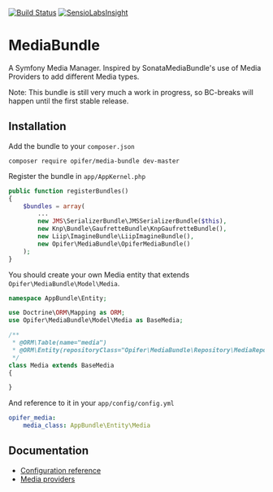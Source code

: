 [![Build Status](https://travis-ci.org/Opifer/MediaBundle.svg)](https://travis-ci.org/Opifer/MediaBundle)
[![SensioLabsInsight](https://insight.sensiolabs.com/projects/7bab65ce-147b-4148-90b2-81ea8454ebf0/mini.png)](https://insight.sensiolabs.com/projects/7bab65ce-147b-4148-90b2-81ea8454ebf0)

MediaBundle
===========

A Symfony Media Manager.
Inspired by SonataMediaBundle's use of Media Providers to add different Media types. 

Note: This bundle is still very much a work in progress, so BC-breaks will happen until the first stable release.

Installation
------------

Add the bundle to your `composer.json`

    composer require opifer/media-bundle dev-master

Register the bundle in `app/AppKernel.php`

```php
public function registerBundles()
{
    $bundles = array(
        ...
        new JMS\SerializerBundle\JMSSerializerBundle($this),
        new Knp\Bundle\GaufretteBundle\KnpGaufretteBundle(),
        new Liip\ImagineBundle\LiipImagineBundle(),
        new Opifer\MediaBundle\OpiferMediaBundle()
    );
}
```

You should create your own Media entity that extends `Opifer\MediaBundle\Model\Media`.

```php
namespace AppBundle\Entity;

use Doctrine\ORM\Mapping as ORM;
use Opifer\MediaBundle\Model\Media as BaseMedia;

/**
 * @ORM\Table(name="media")
 * @ORM\Entity(repositoryClass="Opifer\MediaBundle\Repository\MediaRepository")
 */
class Media extends BaseMedia
{

}
```

And reference to it in your `app/config/config.yml`

```yaml
opifer_media:
    media_class: AppBundle\Entity\Media
```

Documentation
-------------

- [Configuration reference](Resources/doc/configuration-reference.md)
- [Media providers](Resources/doc/providers.md)
